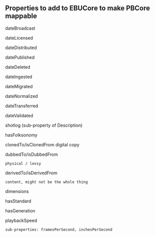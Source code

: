 ## Properties to add to EBUCore to make PBCore mappable

dateBroadcast

dateLicensed

dateDistributed

datePublished

dateDeleted

dateIngested

dateMigrated

dateNormalized

dateTransferred

dateValidated


shotlog (sub-property of Description) 


hasFolksonomy 


clonedTo/isClonedFrom 
    digital copy

dubbedTo/isDubbedFrom 

    physical / lossy

derivedTo/isDerivedFrom 

    content, might not be the whole thing


dimensions


hasStandard


hasGeneration


playbackSpeed 

    sub-properties: framesPerSecond, inchesPerSecond 
